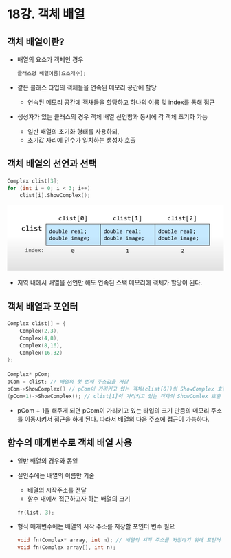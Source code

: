 # 18강. 객체 배열

## 객체 배열이란?

- 배열의 요소가 객체인 경우
    
    ```cpp
    클래스명 배열이름[요소개수];
    ```
    
- 같은 클래스 타입의 객체들을 연속된 메모리 공간에 할당
    - 연속된 메모리 공간에 객채들을 할당하고 하나의 이름 및 index를 통해 접근
- 생성자가 있는 클래스의 경우 객체 배열 선언함과 동시에 각 객체 초기화 가능
    - 일반 배열의 초기화 형태를 사용하되,
    - 초기값 자리에 인수가 일치하는 생성자 호출

## 객체 배열의 선언과 선택

```cpp
Complex clist[3];
for (int i = 0; i < 3; i++)
	clist[i].ShowComplex();
```

![Untitled](/resources/%EC%82%AC%EB%9E%8C%EB%A7%8C%EC%9D%B4/ch.18/1.png)

- 지역 내에서 배열을 선언만 해도 연속된 스택 메모리에 객체가 할당이 된다.

## 객체 배열과 포인터

```cpp
Complex clist[] = {
	Complex(2,3),
	Complex(4,8),
	Complex(8,16),
	Complex(16,32)
};

Complex* pCom;
pCom = clist; // 배열의 첫 번째 주소값을 저장
pCom->ShowComplex() // pCom이 가리키고 있는 객체(clist[0])의 ShowComplex 호출
(pCom+1)->ShowComplex(); // clist[1]이 가리키고 있는 객체의 ShowComlex 호출
```

- pCom + 1을 해주게 되면 pCom이 가리키고 있는 타입의 크기 만큼의 메모리 주소를 이동시켜서 접근을 하게 된다. 따라서 배열의 다음 주소에 접근이 가능하다.

## 함수의 매개변수로 객체 배열 사용

- 일반 배열의 경우와 동일
- 실인수에는 배열의 이름만 기술
    - 배열의 시작주소를 전달
    - 함수 내에서 접근하고자 하는 배열의 크기
    
    ```cpp
    fn(list, 3);
    ```
    
- 형식 매개변수에는 배열의 시작 주소를 저장할 포인터 변수 필요
    
    ```cpp
    void fn(Complex* array, int n); // 배열의 시작 주소를 저장하기 위해 포인터 변수 필요
    void fn(Complex array[], int n);
    ```